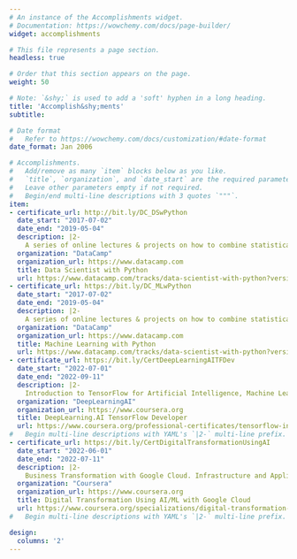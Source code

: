 ```yaml
---
# An instance of the Accomplishments widget.
# Documentation: https://wowchemy.com/docs/page-builder/
widget: accomplishments

# This file represents a page section.
headless: true

# Order that this section appears on the page.
weight: 50

# Note: `&shy;` is used to add a 'soft' hyphen in a long heading.
title: 'Accomplish&shy;ments'
subtitle:

# Date format
#   Refer to https://wowchemy.com/docs/customization/#date-format
date_format: Jan 2006

# Accomplishments.
#   Add/remove as many `item` blocks below as you like.
#   `title`, `organization`, and `date_start` are the required parameters.
#   Leave other parameters empty if not required.
#   Begin/end multi-line descriptions with 3 quotes `"""`.
item:
- certificate_url: http://bit.ly/DC_DSwPython
  date_start: "2017-07-02"
  date_end: "2019-05-04"
  description: |2-
    A series of online lectures & projects on how to combine statistical and machine learning techniques with Python programming to analyze and interpret complex data.
  organization: "DataCamp"
  organization_url: https://www.datacamp.com
  title: Data Scientist with Python
  url: https://www.datacamp.com/tracks/data-scientist-with-python?version=1
- certificate_url: https://bit.ly/DC_MLwPython
  date_start: "2017-07-02"
  date_end: "2019-05-04"
  description: |2-
    A series of online lectures & projects on how to combine statistical and machine learning techniques with Python programming to analyze and interpret complex data.
  organization: "DataCamp"
  organization_url: https://www.datacamp.com
  title: Machine Learning with Python
  url: https://www.datacamp.com/tracks/data-scientist-with-python?version=1
- certificate_url: https://bit.ly/CertDeepLearningAITFDev
  date_start: "2022-07-01"
  date_end: "2022-09-11"
  description: |2-
    Introduction to TensorFlow for Artificial Intelligence, Machine Learning, and Deep Learning, Convolutional Neural Networks in TensorFlow, Natural Language Processing in TensorFlow, Sequences, Time Series and Prediction
  organization: "DeepLearningAI"
  organization_url: https://www.coursera.org
  title: DeepLearning.AI TensorFlow Developer
  url: https://www.coursera.org/professional-certificates/tensorflow-in-practice
#   Begin multi-line descriptions with YAML's `|2-` multi-line prefix.
- certificate_url: https://bit.ly/CertDigitalTransformationUsingAI
  date_start: "2022-06-01"
  date_end: "2022-07-11"
  description: |2-
    Business Transformation with Google Cloud. Infrastructure and Application Modernization with Google Cloud. Managing Machine Learning Projects with Google Cloud
  organization: "Coursera"
  organization_url: https://www.coursera.org
  title: Digital Transformation Using AI/ML with Google Cloud
  url: https://www.coursera.org/specializations/digital-transformation-using-ai-ml-with-google-cloud
#   Begin multi-line descriptions with YAML's `|2-` multi-line prefix.

design:
  columns: '2'
---
```

